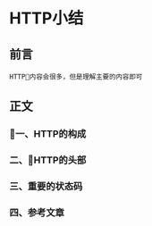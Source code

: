 # HTTP小结

## 前言
    HTTP内容会很多，但是理解主要的内容即可

## 正文
### 一、HTTP的构成
### 二、HTTP的头部
### 三、重要的状态码
### 四、参考文章